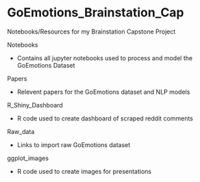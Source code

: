# GoEmotions_Brainstation_Cap
Notebooks/Resources for my Brainstation Capstone Project

Notebooks
- Contains all jupyter notebooks used to process and model the GoEmotions Dataset

Papers
- Relevent papers for the GoEmotions dataset and NLP models

R_Shiny_Dashboard
- R code used to create dashboard of scraped reddit comments

Raw_data
- Links to import raw GoEmotions dataset

ggplot_images
- R code used to create images for presentations
